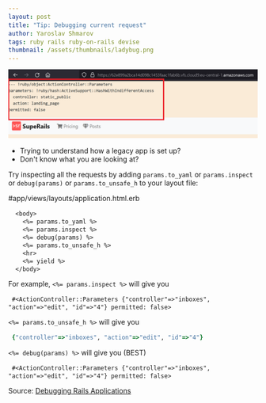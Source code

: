 ```yaml
---
layout: post
title: "Tip: Debugging current request"
author: Yaroslav Shmarov
tags: ruby rails ruby-on-rails devise
thumbnail: /assets/thumbnails/ladybug.png
---
```


![rails-debug-request-params](/assets/images/rails-debug-request-params.png)

* Trying to understand how a legacy app is set up?
* Don't know what you are looking at?

Try inspecting all the requests by adding `params.to_yaml` or `params.inspect` or `debug(params)` or `params.to_unsafe_h` to your layout file:

#app/views/layouts/application.html.erb
```
  <body>
    <%= params.to_yaml %>
    <%= params.inspect %>
    <%= debug(params) %>
    <%= params.to_unsafe_h %>
    <hr>
    <%= yield %>
  </body>
```

For example, `<%= params.inspect %>` will give you

```
 #<ActionController::Parameters {"controller"=>"inboxes", "action"=>"edit", "id"=>"4"} permitted: false> 
```

`<%= params.to_unsafe_h %>` will give you

```ruby
 {"controller"=>"inboxes", "action"=>"edit", "id"=>"4"} 
```

`<%= debug(params) %>` will give you (BEST)

```
 #<ActionController::Parameters {"controller"=>"inboxes", "action"=>"edit", "id"=>"4"} permitted: false> 
```

Source: [Debugging Rails Applications](https://edgeguides.rubyonrails.org/debugging_rails_applications.html)
